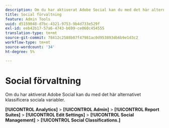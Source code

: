 ```yaml
---
description: Om du har aktiverat Adobe Social kan du med det här alternativet klassificera sociala variabler.
title: Social förvaltning
feature: Admin Tools
uuid: d5159048-d7bc-4321-9753-9b4d733e529f
exl-id: eeb42b17-57a6-4743-b699-ce060c454555
translation-type: tm+mt
source-git-commit: 78412c2588b07f47981ac0d953893db6b9e1d3c2
workflow-type: tm+mt
source-wordcount: '34'
ht-degree: 5%

---
```


# Social förvaltning

Om du har aktiverat Adobe Social kan du med det här alternativet klassificera sociala variabler.

**[!UICONTROL Analytics]** >  **[!UICONTROL Admin]** >  **[!UICONTROL Report Suites]** >  **[!UICONTROL Edit Settings]** >  **[!UICONTROL Social Management]** >  **[!UICONTROL Social Classifications.]**

<!--Meike, link to social user guide?-->
